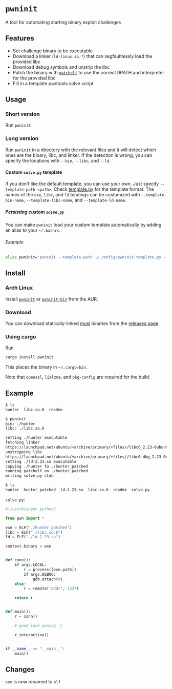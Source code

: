 # `pwninit`

A tool for automating starting binary exploit challenges

## Features

- Set challenge binary to be executable
- Download a linker (`ld-linux.so.*`) that can segfaultlessly load the provided libc
- Download debug symbols and unstrip the libc
- Patch the binary with [`patchelf`](https://github.com/NixOS/patchelf) to use
  the correct RPATH and interpreter for the provided libc
- Fill in a template pwntools solve script

## Usage

### Short version

Run `pwninit`

### Long version

Run `pwninit` in a directory with the relevant files and it will detect which ones are the binary, libc, and linker. If the detection is wrong, you can specify the locations with `--bin`, `--libc`, and `--ld`.

#### Custom `solve.py` template

If you don't like the default template, you can use your own. Just specify `--template-path <path>`. Check [template.py](src/template.py) for the template format. The names of the `exe`, `libc`, and `ld` bindings can be customized with `--template-bin-name`, `--template-libc-name`, and `--template-ld-name`.

##### Persisting custom `solve.py`

You can make `pwninit` load your custom template automatically by adding an alias to your `~/.bashrc`.

###### Example

```bash
alias pwninit='pwninit --template-path ~/.config/pwninit-template.py --template-bin-name e'
```

## Install

### Arch Linux

Install [`pwninit`](https://aur.archlinux.org/packages/pwninit/) or
[`pwninit-bin`](https://aur.archlinux.org/packages/pwninit-bin/) from the AUR.

### Download

You can download statically-linked [musl](https://www.musl-libc.org/)
binaries from the [releases page](https://github.com/io12/pwninit/releases).

### Using cargo

Run

```sh
cargo install pwninit
```

This places the binary in `~/.cargo/bin`.

Note that `openssl`, `liblzma`, and `pkg-config` are required for the build.

## Example

```sh
$ ls
hunter  libc.so.6  readme

$ pwninit
bin: ./hunter
libc: ./libc.so.6

setting ./hunter executable
fetching linker
https://launchpad.net/ubuntu/+archive/primary/+files//libc6_2.23-0ubuntu10_i386.deb
unstripping libc
https://launchpad.net/ubuntu/+archive/primary/+files//libc6-dbg_2.23-0ubuntu10_i386.deb
setting ./ld-2.23.so executable
copying ./hunter to ./hunter_patched
running patchelf on ./hunter_patched
writing solve.py stub

$ ls
hunter	hunter_patched	ld-2.23.so  libc.so.6  readme  solve.py
```

`solve.py`:

```python
#!/usr/bin/env python3

from pwn import *

exe = ELF("./hunter_patched")
libc = ELF("./libc.so.6")
ld = ELF("./ld-2.23.so")

context.binary = exe


def conn():
    if args.LOCAL:
        r = process([exe.path])
        if args.DEBUG:
            gdb.attach(r)
    else:
        r = remote("addr", 1337)

    return r


def main():
    r = conn()

    # good luck pwning :)

    r.interactive()


if __name__ == "__main__":
    main()
```


## Changes
`exe` is now renamed to `elf`
